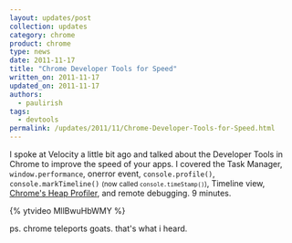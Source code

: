 ```yaml
---
layout: updates/post
collection: updates
category: chrome
product: chrome
type: news
date: 2011-11-17
title: "Chrome Developer Tools for Speed"
written_on: 2011-11-17
updated_on: 2011-11-17
authors:
  - paulirish
tags:
  - devtools
permalink: /updates/2011/11/Chrome-Developer-Tools-for-Speed.html
---
```

I spoke at Velocity a little bit ago and talked about the Developer Tools in Chrome to improve the speed of your apps. I covered the Task Manager, <code>window.performance</code>, onerror event, <code>console.profile()</code>, <code>console.markTimeline()</code> <small>(now called <code>console.timeStamp()</code>)</small>, Timeline view, <a href="http://gent.ilcore.com/2011/08/finding-memory-leaks.html">Chrome's Heap Profiler</a>, and remote debugging. 9 minutes.

{% ytvideo MllBwuHbWMY %}

ps. chrome teleports goats. that's what i heard.
